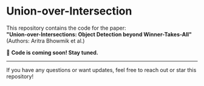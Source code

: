 # Union-over-Intersection

This repository contains the code for the paper:  
**"Union-over-Intersections: Object Detection beyond Winner-Takes-All"**  
(Authors: Aritra Bhowmik et al.)

🚀 **Code is coming soon! Stay tuned.**

---
If you have any questions or want updates, feel free to reach out or star this repository!
